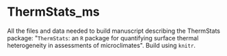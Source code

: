 # ThermStats_ms

All the files and data needed to build manuscript describing the ThermStats package: "`ThermStats`: an `R` package for quantifying surface thermal heterogeneity in assessments of microclimates". Build using `knitr`.
